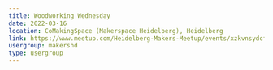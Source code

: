 ```yaml
---
title: Woodworking Wednesday
date: 2022-03-16
location: CoMakingSpace (Makerspace Heidelberg), Heidelberg
link: https://www.meetup.com/Heidelberg-Makers-Meetup/events/xzkvnsydcfbvb/
usergroup: makershd
type: usergroup
---
```

